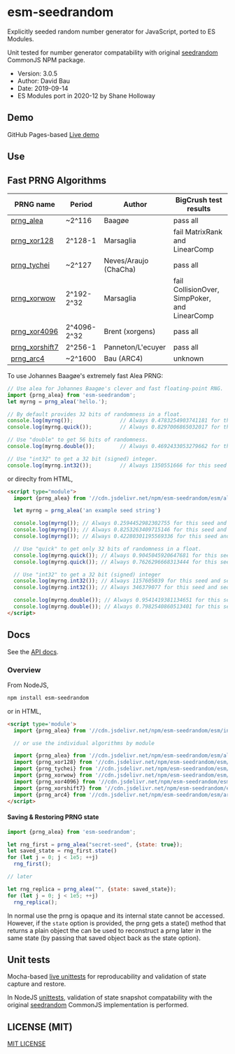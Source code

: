 # esm-seedrandom

Explicitly seeded random number generator for JavaScript, ported to ES Modules.

Unit tested for number generator compatability with original [seedrandom][] CommonJS NPM package.</p>

* Version: 3.0.5
* Author: David Bau
* Date: 2019-09-14
* ES Modules port in 2020-12 by Shane Holloway

 [seedrandom]: https://github.com/davidbau/seedrandom


## Demo

GitHub Pages-based [Live demo](https://shanewholloway.github.io/js-esm-seedrandom/index.html)


## Use

## Fast PRNG Algorithms

|PRNG name         | Period      | Author               | BigCrush test results |
|------------------|-------------|----------------------|-----------------------|
|[prng_alea][]     | ~2^116      | Baagøe               | pass all
|[prng_xor128][]   | 2^128-1     | Marsaglia            | fail MatrixRank and LinearComp
|[prng_tychei][]   | ~2^127      | Neves/Araujo (ChaCha)| pass all
|[prng_xorwow][]   | 2^192-2^32  | Marsaglia            | fail CollisionOver, SimpPoker, and LinearComp
|[prng_xor4096][]  | 2^4096-2^32 | Brent (xorgens)      | pass all
|[prng_xorshift7][]| 2^256-1     | Panneton/L'ecuyer    | pass all
|[prng_arc4][]     | ~2^1600     | Bau (ARC4)           | unknown

 [prng_alea]: ./docs/alea.md
 [prng_xor128]: ./docs/xor128.md
 [prng_tychei]: ./docs/tychei.md
 [prng_xorwow]: ./docs/xorwow.md
 [prng_xor4096]: ./docs/xor4096.md
 [prng_xorshift7]: ./docs/xorshift7.md
 [prng_arc4]: ./docs/arc4.md


To use Johannes Baagøe's extremely fast Alea PRNG:


```javascript
// Use alea for Johannes Baagøe's clever and fast floating-point RNG.
import {prng_alea} from 'esm-seedrandom';
let myrng = prng_alea('hello.');

// By default provides 32 bits of randomness in a float.
console.log(myrng());               // Always 0.4783254903741181 for this seed and sequence
console.log(myrng.quick());         // Always 0.8297006865032017 for this seed and sequence

// Use "double" to get 56 bits of randomness.
console.log(myrng.double());        // Always 0.4692433053279662 for this seed and sequence

// Use "int32" to get a 32 bit (signed) integer.
console.log(myrng.int32());         // Always 1350551666 for this seed and sequence
```

or direclty from HTML,

```html
<script type="module">
  import {prng_alea} from '//cdn.jsdelivr.net/npm/esm-seedrandom/esm/alea.min.mjs'

  let myrng = prng_alea('an example seed string')

  console.log(myrng()); // Always 0.2594452982302755 for this seed and sequence
  console.log(myrng()); // Always 0.8253263409715146 for this seed and sequence
  console.log(myrng()); // Always 0.42280301195569336 for this seed and sequence

  // Use "quick" to get only 32 bits of randomness in a float.
  console.log(myrng.quick()); // Always 0.9045045920647681 for this seed and sequence
  console.log(myrng.quick()); // Always 0.7626296668313444 for this seed and sequence

  // Use "int32" to get a 32 bit (signed) integer
  console.log(myrng.int32()); // Always 1157605039 for this seed and sequence
  console.log(myrng.int32()); // Always 346379077 for this seed and sequence

  console.log(myrng.double()); // Always 0.9541419381134651 for this seed and sequence
  console.log(myrng.double()); // Always 0.7982540860513401 for this seed and sequence
</script>
```


## Docs

See the [API docs](./docs/api.md).


### Overview

From NodeJS,

```sh
npm install esm-seedrandom
```

or in HTML,

```html
<script type='module'>
  import {prng_alea} from '//cdn.jsdelivr.net/npm/esm-seedrandom/esm/index.min.mjs'

  // or use the individual algorithms by module

  import {prng_alea} from '//cdn.jsdelivr.net/npm/esm-seedrandom/esm/alea.min.mjs'
  import {prng_xor128} from '//cdn.jsdelivr.net/npm/esm-seedrandom/esm/xor128.min.mjs'
  import {prng_tychei} from '//cdn.jsdelivr.net/npm/esm-seedrandom/esm/tychei.min.mjs'
  import {prng_xorwow} from '//cdn.jsdelivr.net/npm/esm-seedrandom/esm/xorwow.min.mjs'
  import {prng_xor4096} from '//cdn.jsdelivr.net/npm/esm-seedrandom/esm/xor4096.min.mjs'
  import {prng_xorshift7} from '//cdn.jsdelivr.net/npm/esm-seedrandom/esm/xorshift7.min.mjs'
  import {prng_arc4} from '//cdn.jsdelivr.net/npm/esm-seedrandom/esm/arc4.min.mjs'
</script>
```

#### Saving & Restoring PRNG state

```javascript
import {prng_alea} from 'esm-seedrandom';

let rng_first = prng_alea("secret-seed", {state: true});
let saved_state = rng_first.state()
for (let j = 0; j < 1e5; ++j)
  rng_first();

// later

let rng_replica = prng_alea("", {state: saved_state});
for (let j = 0; j < 1e5; ++j)
  rng_replica();

```

In normal use the prng is opaque and its internal state cannot be accessed.
However, if the `state` option is provided, the prng gets a state() method
that returns a plain object the can be used to reconstruct a prng later in
the same state (by passing that saved object back as the state option).


## Unit tests

Mocha-based [live unittests](https://shanewholloway.github.io/js-esm-seedrandom/unittest.html)
for reproducability and validation of state capture and restore.

In NodeJS [unittests][gh-actions-unittests], validation of state snapshot compatability with the original [seedrandom][] CommonJS implementation is performed.

 [gh-actions-unittests]: https://github.com/shanewholloway/js-esm-seedrandom/actions?query=workflow%3A%22Node.js+CI%22


## LICENSE (MIT)

[MIT LICENSE](./LICENSE)
